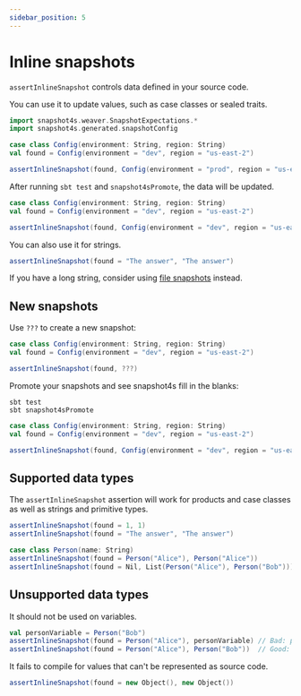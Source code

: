```yaml
---
sidebar_position: 5
---
```


# Inline snapshots

`assertInlineSnapshot` controls data defined in your source code.

You can use it to update values, such as case classes or sealed traits.

```scala mdoc:invisible
import snapshot4s.weaver.SnapshotExpectations.*
import snapshot4s.generated.snapshotConfig
```

```scala mdoc:silent
case class Config(environment: String, region: String)
val found = Config(environment = "dev", region = "us-east-2")

assertInlineSnapshot(found, Config(environment = "prod", region = "us-east-1"))
```

After running `sbt test` and `snapshot4sPromote`, the data will be updated.

```scala mdoc:nest:silent
case class Config(environment: String, region: String)
val found = Config(environment = "dev", region = "us-east-2")

assertInlineSnapshot(found, Config(environment = "dev", region = "us-east-2"))
```

You can also use it for strings. 

```scala mdoc:compile-only
assertInlineSnapshot(found = "The answer", "The answer")
```

If you have a long string, consider using [file snapshots](file-snapshots.md) instead.

## New snapshots

Use `???` to create a new snapshot:


```scala mdoc:nest:silent
case class Config(environment: String, region: String)
val found = Config(environment = "dev", region = "us-east-2")

assertInlineSnapshot(found, ???)
```

Promote your snapshots and see snapshot4s fill in the blanks:
```
sbt test
sbt snapshot4sPromote
```

```scala mdoc:nest:silent
case class Config(environment: String, region: String)
val found = Config(environment = "dev", region = "us-east-2")

assertInlineSnapshot(found, Config(environment = "dev", region = "us-east-2"))
```

## Supported data types

The `assertInlineSnapshot` assertion will work for products and case classes as well as strings and primitive types.

```scala mdoc:silent
assertInlineSnapshot(found = 1, 1)
assertInlineSnapshot(found = "The answer", "The answer")

case class Person(name: String)
assertInlineSnapshot(found = Person("Alice"), Person("Alice"))
assertInlineSnapshot(found = Nil, List(Person("Alice"), Person("Bob")))
```

## Unsupported data types

It should not be used on variables.

```scala mdoc:compile-only
val personVariable = Person("Bob") 
assertInlineSnapshot(found = Person("Alice"), personVariable) // Bad: personVariable will be replaced with Person("Alice")
assertInlineSnapshot(found = Person("Alice"), Person("Bob"))  // Good: "Bob" will be replaced with "Alice".
```

It fails to compile for values that can't be represented as source code.

```scala mdoc:fail
assertInlineSnapshot(found = new Object(), new Object())
```

